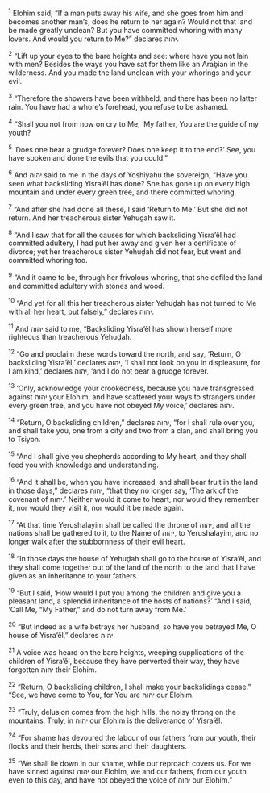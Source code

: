 <sup>1</sup> Elohim said, “If a man puts away his wife, and she goes from him and becomes another man’s, does he return to her again? Would not that land be made greatly unclean? But you have committed whoring with many lovers. And would you return to Me?” declares יהוה.

<sup>2</sup> “Lift up your eyes to the bare heights and see: where have you not lain with men? Besides the ways you have sat for them like an Araḇian in the wilderness. And you made the land unclean with your whorings and your evil.

<sup>3</sup> “Therefore the showers have been withheld, and there has been no latter rain. You have had a whore’s forehead, you refuse to be ashamed.

<sup>4</sup> “Shall you not from now on cry to Me, ‘My father, You are the guide of my youth?

<sup>5</sup> ‘Does one bear a grudge forever? Does one keep it to the end?’ See, you have spoken and done the evils that you could.”

<sup>6</sup> And יהוה said to me in the days of Yoshiyahu the sovereign, “Have you seen what backsliding Yisra’ĕl has done? She has gone up on every high mountain and under every green tree, and there committed whoring.

<sup>7</sup> “And after she had done all these, I said ‘Return to Me.’ But she did not return. And her treacherous sister Yehuḏah saw it.

<sup>8</sup> “And I saw that for all the causes for which backsliding Yisra’ĕl had committed adultery, I had put her away and given her a certificate of divorce; yet her treacherous sister Yehuḏah did not fear, but went and committed whoring too.

<sup>9</sup> “And it came to be, through her frivolous whoring, that she defiled the land and committed adultery with stones and wood.

<sup>10</sup> “And yet for all this her treacherous sister Yehuḏah has not turned to Me with all her heart, but falsely,” declares יהוה.

<sup>11</sup> And יהוה said to me, “Backsliding Yisra’ĕl has shown herself more righteous than treacherous Yehuḏah.

<sup>12</sup> “Go and proclaim these words toward the north, and say, ‘Return, O backsliding Yisra’ĕl,’ declares יהוה, ‘I shall not look on you in displeasure, for I am kind,’ declares יהוה, ‘and I do not bear a grudge forever.

<sup>13</sup> ‘Only, acknowledge your crookedness, because you have transgressed against יהוה your Elohim, and have scattered your ways to strangers under every green tree, and you have not obeyed My voice,’ declares יהוה.

<sup>14</sup> “Return, O backsliding children,” declares יהוה, “for I shall rule over you, and shall take you, one from a city and two from a clan, and shall bring you to Tsiyon.

<sup>15</sup> “And I shall give you shepherds according to My heart, and they shall feed you with knowledge and understanding.

<sup>16</sup> “And it shall be, when you have increased, and shall bear fruit in the land in those days,” declares יהוה, “that they no longer say, ‘The ark of the covenant of יהוה.’ Neither would it come to heart, nor would they remember it, nor would they visit it, nor would it be made again.

<sup>17</sup> “At that time Yerushalayim shall be called the throne of יהוה, and all the nations shall be gathered to it, to the Name of יהוה, to Yerushalayim, and no longer walk after the stubbornness of their evil heart.

<sup>18</sup> “In those days the house of Yehuḏah shall go to the house of Yisra’ĕl, and they shall come together out of the land of the north to the land that I have given as an inheritance to your fathers.

<sup>19</sup> “But I said, ‘How would I put you among the children and give you a pleasant land, a splendid inheritance of the hosts of nations?’ “And I said, ‘Call Me, “My Father,” and do not turn away from Me.’

<sup>20</sup> “But indeed as a wife betrays her husband, so have you betrayed Me, O house of Yisra’ĕl,” declares יהוה.

<sup>21</sup> A voice was heard on the bare heights, weeping supplications of the children of Yisra’ĕl, because they have perverted their way, they have forgotten יהוה their Elohim.

<sup>22</sup> “Return, O backsliding children, I shall make your backslidings cease.” “See, we have come to You, for You are יהוה our Elohim.

<sup>23</sup> “Truly, delusion comes from the high hills, the noisy throng on the mountains. Truly, in יהוה our Elohim is the deliverance of Yisra’ĕl.

<sup>24</sup> “For shame has devoured the labour of our fathers from our youth, their flocks and their herds, their sons and their daughters.

<sup>25</sup> “We shall lie down in our shame, while our reproach covers us. For we have sinned against יהוה our Elohim, we and our fathers, from our youth even to this day, and have not obeyed the voice of יהוה our Elohim.”

